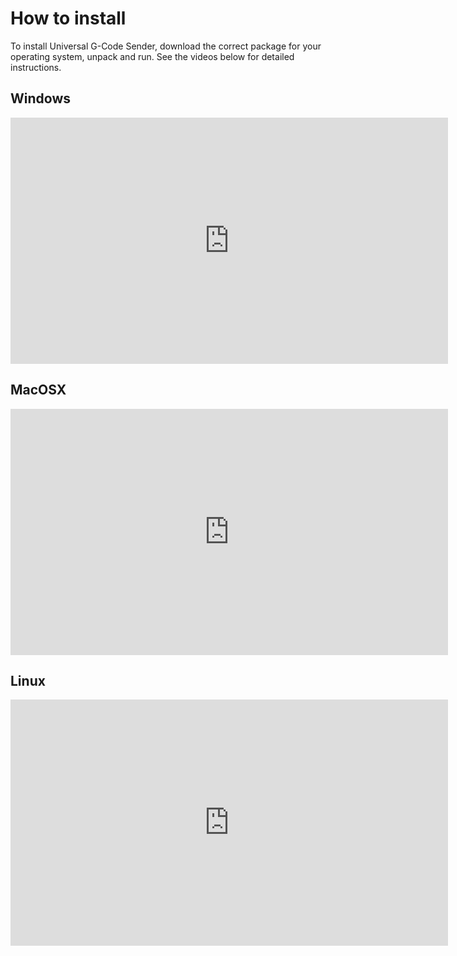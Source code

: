 # How to install
To install Universal G-Code Sender, download the correct package for your operating system, unpack and run. See the videos below for detailed instructions.

## Windows
<iframe width="700" height="394" src="https://www.youtube.com/embed/pVzxDFRGGrc?si=39Z8bgMiXiN8ee1i" title="How to install on Windows" frameborder="0" allow="accelerometer; autoplay; clipboard-write; encrypted-media; gyroscope; picture-in-picture; web-share" allowfullscreen></iframe>

## MacOSX
<iframe width="700" height="394" src="https://www.youtube.com/embed/-iNZ1SIsly4?si=39Z8bgMiXiN8ee1i" title="How to install on MacOSX" frameborder="0" allow="accelerometer; autoplay; clipboard-write; encrypted-media; gyroscope; picture-in-picture; web-share" allowfullscreen></iframe>

## Linux
<iframe width="700" height="394" src="https://www.youtube.com/embed/Wc-eiw5QS-o?si=882PrpwMT5DpXTzs" title="How to install on Linux" frameborder="0" allow="accelerometer; autoplay; clipboard-write; encrypted-media; gyroscope; picture-in-picture; web-share" allowfullscreen></iframe>
